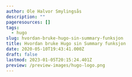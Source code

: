 ```yaml
---
author: Ole Halvor Smylingsås
description: ""
pageresources: []
tags:
  - hugo
slug: hvordan-bruke-hugo-sin-summary-funksjon
title: Hvordan bruke Hugo sin Summary funksjon
date: 2020-05-10T19:43:41.000Z
draft: false
lastmod: 2023-01-05T20:15:24.401Z
preview: /preview-images/hugo-logo.png
---
```

